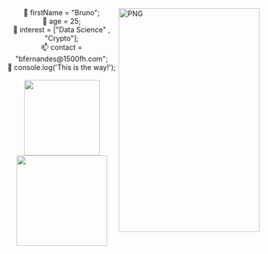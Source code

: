<img align="right" alt="PNG" src="https://cdn.discordapp.com/attachments/526845054699044866/901820939879198740/mandalorian-pop-vinyl-mandalorian-funko-pop-toy-helmet-clothing-apparel-transparent-png-1380162.png" width="280" height="445" />
<div align="center">
 👋 firstName = "Bruno";</br>
 🌱 age = 25;</br>
 👀 interest = ["Data Science" , "Crypto"];</br>
 📫 contact = "bfernandes@1500fh.com";</br>
 💞️ console.log('This is the way!');</br>
</div>
</br>
<div align="center">
  <a href="https://github.com/Brunohenriquerf">
  <img height="150em" src="https://github-readme-stats.vercel.app/api?username=Brunohenriquerf&show_icons=true&theme=dark&include_all_commits=true&count_private=true"/>
  <img height="180em" src="https://github-readme-stats.vercel.app/api/top-langs/?username=Brunohenriquerf&layout=compact&langs_count=7&theme=dark"/>
</div>
